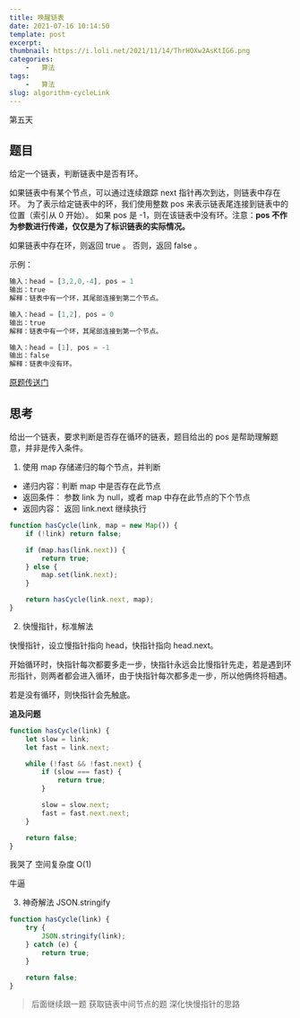 ```yaml
---
title: 唤醒链表
date: 2021-07-16 10:14:50
template: post
excerpt: 
thumbnail: https://i.loli.net/2021/11/14/ThrHOXw2AsKtIG6.png
categories:
	-	算法
tags: 
	-	算法
slug: algorithm-cycleLink
---
```


第五天

<!-- more -->

## 题目

给定一个链表，判断链表中是否有环。

如果链表中有某个节点，可以通过连续跟踪 next 指针再次到达，则链表中存在环。 为了表示给定链表中的环，我们使用整数 pos 来表示链表尾连接到链表中的位置（索引从 0 开始）。 如果 pos 是 -1，则在该链表中没有环。注意：**pos 不作为参数进行传递，仅仅是为了标识链表的实际情况。**

如果链表中存在环，则返回 true 。 否则，返回 false 。

示例：

```js
输入：head = [3,2,0,-4], pos = 1
输出：true
解释：链表中有一个环，其尾部连接到第二个节点。
```

```js
输入：head = [1,2], pos = 0
输出：true
解释：链表中有一个环，其尾部连接到第一个节点。
```

```js
输入：head = [1], pos = -1
输出：false
解释：链表中没有环。
```

[原题传送门](https://leetcode-cn.com/problems/linked-list-cycle/submissions/)

## 思考

给出一个链表，要求判断是否存在循环的链表，题目给出的 pos 是帮助理解题意，并非是传入条件。

1. 使用 map 存储递归的每个节点，并判断

- 递归内容：判断 map 中是否存在此节点
- 返回条件： 参数 link 为 null，或者 map 中存在此节点的下个节点
- 返回内容： 返回 link.next 继续执行

```js
function hasCycle(link, map = new Map()) {
	if (!link) return false;

	if (map.has(link.next)) {
		return true;
	} else {
		map.set(link.next);
	}

	return hasCycle(link.next, map);
}
```

2. 快慢指针，标准解法

快慢指针，设立慢指针指向 head，快指针指向 head.next。

开始循环时，快指针每次都要多走一步，快指针永远会比慢指针先走，若是遇到环形指针，则两者都会进入循环，由于快指针每次都多走一步，所以他俩终将相遇。

若是没有循环，则快指针会先触底。

**追及问题**

```js
function hasCycle(link) {
	let slow = link;
	let fast = link.next;

	while (!fast && !fast.next) {
		if (slow === fast) {
			return true;
		}

		slow = slow.next;
		fast = fast.next.next;
	}

	return false;
}
```

我哭了 空间复杂度 O(1)

牛逼

3. 神奇解法 JSON.stringify

```js
function hasCycle(link) {
	try {
		JSON.stringify(link);
	} catch (e) {
		return true;
	}

	return false;
}
```

> 后面继续跟一题 获取链表中间节点的题 深化快慢指针的思路

